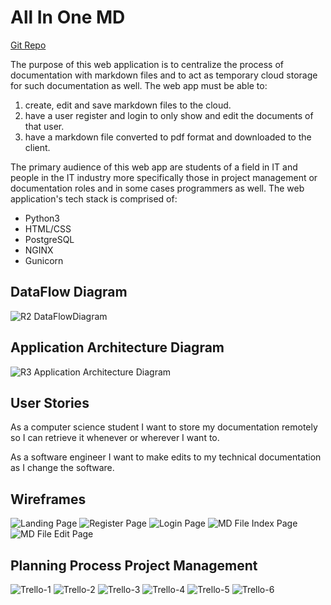# All In One MD

[Git Repo](https://github.com/Magni0/AllInOneMD)

The purpose of this web application is to centralize the process of documentation with markdown files and to act as temporary cloud storage for such documentation as well. The web app must be able to:

1. create, edit and save markdown files to the cloud.
2. have a user register and login to only show and edit the documents of that user.
3. have a markdown file converted to pdf format and downloaded to the client.

The primary audience of this web app are students of a field in IT and people in the IT industry more specifically those in project management or documentation roles and in some cases programmers as well. The web application's tech stack is comprised of:

- Python3
- HTML/CSS
- PostgreSQL
- NGINX
- Gunicorn

## DataFlow Diagram

![R2 DataFlowDiagram](docs/DataFlowDiagram.png)

## Application Architecture Diagram

![R3 Application Architecture Diagram](docs/AAD.png)

## User Stories

As a computer science student I want to store my documentation remotely so I can retrieve it whenever or wherever I want to.

As a software engineer I want to make edits to my technical documentation as I change the software.

## Wireframes

![Landing Page](docs/Landing-Page.png)
![Register Page](docs/Register-Page.png)
![Login Page](docs/Login-Page.png)
![MD File Index Page](docs/MD-File-Index-Page.png)
![MD File Edit Page](docs/MD-File-Edit-Page.png)

## Planning Process Project Management

![Trello-1](docs/Trello-1.png)
![Trello-2](docs/Trello-2.png)
![Trello-3](docs/Trello-3.png)
![Trello-4](docs/Trello-4.png)
![Trello-5](docs/Trello-5.png)
![Trello-6](docs/Trello-6.png)